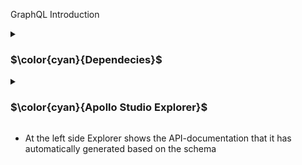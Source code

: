 GraphQL Introduction

<details>
<summary>

### $\color{cyan}{Dependecies}$

 </summary>

```
npm install @apollo/server graphql
```

start server :

```
node index.js
```

Apollo server runs in development mode `http://localhost:4000`

This takes us to `Apollo Studio Explorer`

</details>

<details>
<summary>

### $\color{cyan}{Apollo Studio Explorer}$

 </summary>
</details>

- At the left side Explorer shows the API-documentation that it has automatically generated based on the schema
